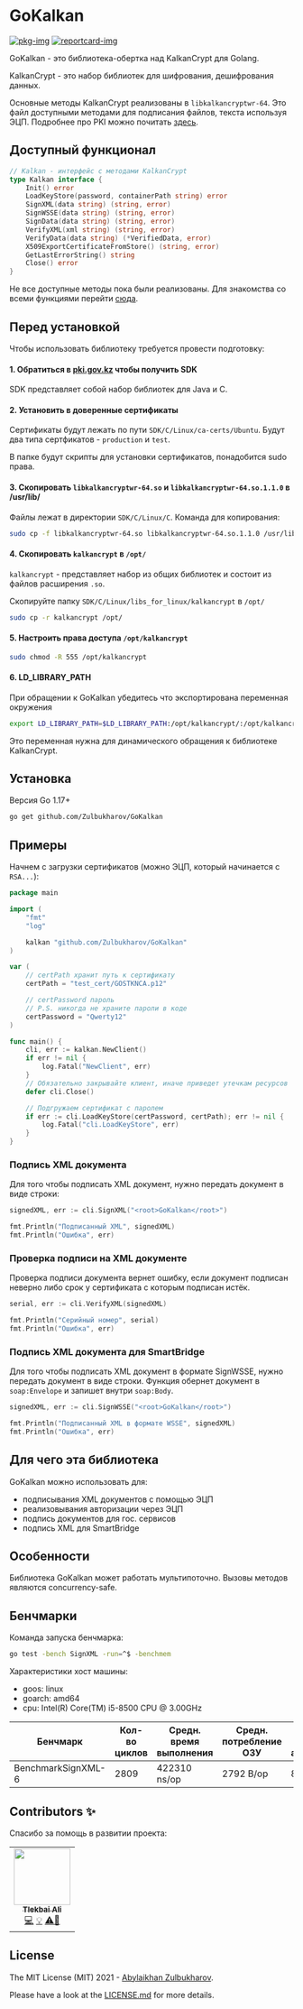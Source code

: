 # GoKalkan

[![pkg-img]][pkg-url]
[![reportcard-img]][reportcard-url]

GoKalkan - это библиотека-обертка над KalkanCrypt для Golang.

KalkanCrypt - это набор библиотек для шифрования, дешифрования данных.

Основные методы KalkanCrypt реализованы в `libkalkancryptwr-64`. Это файл доступными методами
для подписания файлов, текста используя ЭЦП. Подробнее про PKI можно почитать [здесь](wiki/README.md).

## Доступный функционал

```go
// Kalkan - интерфейс с методами KalkanCrypt
type Kalkan interface {
	Init() error
	LoadKeyStore(password, containerPath string) error
	SignXML(data string) (string, error)
	SignWSSE(data string) (string, error)
	SignData(data string) (string, error)
	VerifyXML(xml string) (string, error)
	VerifyData(data string) (*VerifiedData, error)
	X509ExportCertificateFromStore() (string, error)
	GetLastErrorString() string
	Close() error
}
```

Не все доступные методы пока были реализованы. Для знакомства со всеми функциями перейти [сюда](cpp/KalkanCrypt.h).

## Перед установкой

Чтобы использовать библиотеку требуется провести подготовку:

#### 1. Обратиться в [pki.gov.kz](https://pki.gov.kz/developers/) чтобы получить SDK

SDK представляет собой набор библиотек для Java и C.

#### 2. Установить в доверенные сертификаты

Сертификаты будут лежать по пути `SDK/C/Linux/ca-certs/Ubuntu`. Будут два типа сертфикатов - `production` и `test`.

В папке будут скрипты для установки сертификатов, понадобится sudo права.

#### 3. Скопировать `libkalkancryptwr-64.so` и `libkalkancryptwr-64.so.1.1.0` в /usr/lib/

Файлы лежат в директории `SDK/C/Linux/C`. Команда для копирования:

```sh
sudo cp -f libkalkancryptwr-64.so libkalkancryptwr-64.so.1.1.0 /usr/lib/
```

#### 4. Скопировать `kalkancrypt` в `/opt/`

`kalkancrypt` - представляет набор из общих библиотек и состоит из файлов расширения `.so`.

Скопируйте папку `SDK/C/Linux/libs_for_linux/kalkancrypt` в `/opt/`

```sh
sudo cp -r kalkancrypt /opt/
```

#### 5. Настроить права доступа `/opt/kalkancrypt`

```sh
sudo chmod -R 555 /opt/kalkancrypt
```

#### 6. LD_LIBRARY_PATH

При обращении к GoKalkan убедитесь что экспортирована переменная окружения

```sh
export LD_LIBRARY_PATH=$LD_LIBRARY_PATH:/opt/kalkancrypt/:/opt/kalkancrypt/lib/engines
```

Это переменная нужна для динамического обращения к библиотеке KalkanCrypt.

## Установка

Версия Go 1.17+

```sh
go get github.com/Zulbukharov/GoKalkan
```

## Примеры

Начнем с загрузки сертификатов (можно ЭЦП, который начинается с `RSA...`):

```go
package main

import (
	"fmt"
	"log"

	kalkan "github.com/Zulbukharov/GoKalkan"
)

var (
	// certPath хранит путь к сертификату
	certPath = "test_cert/GOSTKNCA.p12"

	// certPassword пароль
	// P.S. никогда не храните пароли в коде
	certPassword = "Qwerty12"
)

func main() {
	cli, err := kalkan.NewClient()
	if err != nil {
		log.Fatal("NewClient", err)
	}
	// Обязательно закрывайте клиент, иначе приведет утечкам ресурсов
	defer cli.Close()

	// Подгружаем сертификат с паролем
	if err := cli.LoadKeyStore(certPassword, certPath); err != nil {
		log.Fatal("cli.LoadKeyStore", err)
	}
}
```

### Подпись XML документа

Для того чтобы подписать XML документ, нужно передать документ в виде строки:

```go
signedXML, err := cli.SignXML("<root>GoKalkan</root>")

fmt.Println("Подписанный XML", signedXML)
fmt.Println("Ошибка", err)
```

### Проверка подписи на XML документе

Проверка подписи документа вернет ошибку, если документ подписан неверно либо срок
у сертификата с которым подписан истёк.

```go
serial, err := cli.VerifyXML(signedXML)

fmt.Println("Серийный номер", serial)
fmt.Println("Ошибка", err)
```

### Подпись XML документа для SmartBridge

Для того чтобы подписать XML документ в формате SignWSSE, нужно передать документ в виде строки.
Функция обернет документ в `soap:Envelope` и запишет внутри `soap:Body`.

```go
signedXML, err := cli.SignWSSE("<root>GoKalkan</root>")

fmt.Println("Подписанный XML в формате WSSE", signedXML)
fmt.Println("Ошибка", err)
```

## Для чего эта библиотека

GoKalkan можно использовать для:

- подписывания XML документов c помощью ЭЦП
- реализовывания авторизации через ЭЦП
- подпись документов для гос. сервисов
- подпись XML для SmartBridge

## Особенности

Библиотека GoKalkan может работать мультипоточно. Вызовы методов являются concurrency-safe.

## Бенчмарки

Команда запуска бенчмарка:

```sh
go test -bench SignXML -run=^$ -benchmem
```

Характеристики хост машины:

- goos: linux
- goarch: amd64
- cpu: Intel(R) Core(TM) i5-8500 CPU @ 3.00GHz

| Бенчмарк           | Кол-во циклов | Средн. время выполнения | Средн. потребление ОЗУ | Средн. кол-во аллокаций |
| ------------------ | ------------- | ----------------------- | ---------------------- | ----------------------- |
| BenchmarkSignXML-6 | 2809          | 422310 ns/op            | 2792 B/op              | 8 allocs/op             |

## Contributors ✨

Cпасибо за помощь в развитии проекта:

<!-- ALL-CONTRIBUTORS-LIST:START - Do not remove or modify this section -->
<!-- prettier-ignore-start -->
<!-- markdownlint-disable -->

<table>
	<tr>
		<td align="center">
			<a href="https://github.com/atlekbai">
				<img src="https://avatars.githubusercontent.com/u/29381624?v=4&s=100" width="100px;" alt=""/><br />
				<sub><b>Tlekbai Ali</b></sub>
			</a><br />
			<a href="https://github.com/Zulbukharov/GoKalkan/commits?author=atlekbai" title="Code">💻</a>
			<a href="https://github.com/Zulbukharov/GoKalkan/tree/master/examples/sign_and_verify" title="Examples">💡</a>
			<a href="https://github.com/Zulbukharov/GoKalkan/search?q=test&type=commits&author=atlekbai" title="Tests">⚠️</a><a href="#" title="Documentation">📖</a>
		</td>
	</tr>
</table>

<!-- markdownlint-restore -->
<!-- prettier-ignore-end -->

<!-- ALL-CONTRIBUTORS-LIST:END -->

## License

The MIT License (MIT) 2021 - [Abylaikhan Zulbukharov](https://github.com/Zulbukharov).

Please have a look at the [LICENSE.md](https://github.com/Zulbukharov/kalkancrypt-wrapper/blob/master/LICENSE.md) for more details.

[pkg-img]: https://pkg.go.dev/badge/Zulbukharov/GoKalkan
[pkg-url]: https://pkg.go.dev/github.com/Zulbukharov/GoKalkan
[reportcard-img]: https://goreportcard.com/badge/Zulbukharov/GoKalkan
[reportcard-url]: https://goreportcard.com/report/Zulbukharov/GoKalkan
